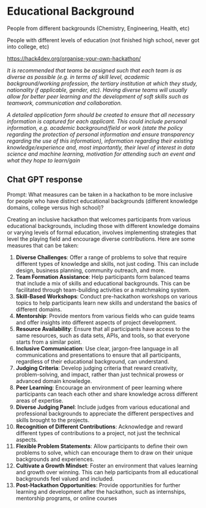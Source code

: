 # Educational Background
People from different backgrounds (Chemistry, Engineering, Health, etc)

People with different levels of education (not finished high school, never got into college, etc)

https://hack4dev.org/organise-your-own-hackathon/

*It is recommended that teams be assigned such that each team is as diverse as possible (e.g. in terms of skill level, academic background/working profession, the tertiary institution at which they study, nationality if applicable, gender, etc). Having diverse teams will usually allow for better peer learning and the development of soft skills such as teamwork, communication and collaboration.*

*A detailed application form should be created to ensure that all necessary information is captured for each applicant. This could include personal information, e.g. academic background/field or work (state the policy regarding the protection of personal information and ensure transparency regarding the use of this information), information regarding their existing knowledge/experience and, most importantly, their level of interest in data science and machine learning, motivation for attending such an event and what they hope to learn/gain*

## Chat GPT response

Prompt: What measures can be taken in a hackathon to be more inclusive for people who have distinct educational backgrounds (different knowledge domains, college versus high school)?

Creating an inclusive hackathon that welcomes participants from various educational backgrounds, including those with different knowledge domains or varying levels of formal education, involves implementing strategies that level the playing field and encourage diverse contributions. Here are some measures that can be taken:

1. **Diverse Challenges**: Offer a range of problems to solve that require different types of knowledge and skills, not just coding. This can include design, business planning, community outreach, and more.
2. **Team Formation Assistance**: Help participants form balanced teams that include a mix of skills and educational backgrounds. This can be facilitated through team-building activities or a matchmaking system.
3. **Skill-Based Workshops**: Conduct pre-hackathon workshops on various topics to help participants learn new skills and understand the basics of different domains.
4. **Mentorship**: Provide mentors from various fields who can guide teams and offer insights into different aspects of project development.
5. **Resource Availability**: Ensure that all participants have access to the same resources, such as data sets, APIs, and tools, so that everyone starts from a similar point.
6. **Inclusive Communication**: Use clear, jargon-free language in all communications and presentations to ensure that all participants, regardless of their educational background, can understand.
7. **Judging Criteria**: Develop judging criteria that reward creativity, problem-solving, and impact, rather than just technical prowess or advanced domain knowledge.
8. **Peer Learning**: Encourage an environment of peer learning where participants can teach each other and share knowledge across different areas of expertise.
9. **Diverse Judging Panel**: Include judges from various educational and professional backgrounds to appreciate the different perspectives and skills brought to the projects.
10. **Recognition of Different Contributions**: Acknowledge and reward different types of contributions to a project, not just the technical aspects.
11. **Flexible Problem Statements**: Allow participants to define their own problems to solve, which can encourage them to draw on their unique backgrounds and experiences.
12. **Cultivate a Growth Mindset**: Foster an environment that values learning and growth over winning. This can help participants from all educational backgrounds feel valued and included.
13. **Post-Hackathon Opportunities**: Provide opportunities for further learning and development after the hackathon, such as internships, mentorship programs, or online courses
